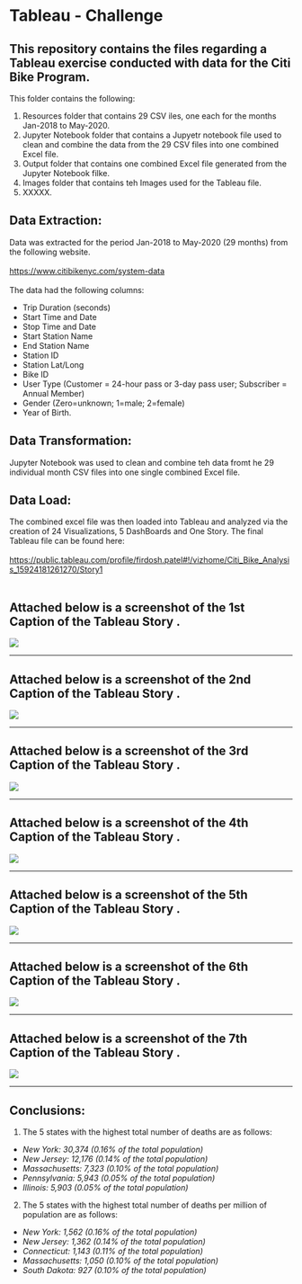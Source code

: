 # Tableau - Challenge

## This repository contains the files regarding a Tableau exercise conducted with data for the Citi Bike Program. 
This folder contains the following:
1.	Resources folder that contains 29 CSV iles, one each for the months Jan-2018 to May-2020.
2.	Jupyter Notebook folder that contains a Jupyetr notebook file used to clean and combine the data from the 29 CSV files into one combined Excel file. 
3.	Output folder that contains one combined Excel file generated from the Jupyter Notebook filke. 
4.	Images folder that contains teh Images used for the Tableau file. 
5.	XXXXX.

## Data Extraction:
Data was extracted for the period Jan-2018 to May-2020 (29 months) from the following website. 
<br>
<br>
https://www.citibikenyc.com/system-data
<br>
<br>
The data had the following columns:
* Trip Duration (seconds)
* Start Time and Date
* Stop Time and Date
* Start Station Name
* End Station Name
* Station ID
* Station Lat/Long
* Bike ID
* User Type (Customer = 24-hour pass or 3-day pass user; Subscriber = Annual Member)
* Gender (Zero=unknown; 1=male; 2=female)
* Year of Birth. 

## Data Transformation:
Jupyter Notebook was used to clean and combine teh data fromt he 29 individual month CSV files into one single combined Excel file.

## Data Load: 
The combined excel file was then loaded into Tableau and analyzed via the creation of 24 Visualizations, 5 DashBoards and One Story.
The final Tableau file can be found here:
<br>
<br>
https://public.tableau.com/profile/firdosh.patel#!/vizhome/Citi_Bike_Analysis_15924181261270/Story1
<br>
<br>

## Attached below is a screenshot of the 1st Caption of the Tableau Story . 
![](images/Website_Top_Half.PNG)
<hr>

## Attached below is a screenshot of the 2nd Caption of the Tableau Story . 
![](images/Website_Bottom_Half.PNG)
<hr>

## Attached below is a screenshot of the 3rd Caption of the Tableau Story . 
![](images/Website_Top_Half.PNG)
<hr>

## Attached below is a screenshot of the 4th Caption of the Tableau Story . 
![](images/Website_Bottom_Half.PNG)
<hr>

## Attached below is a screenshot of the 5th Caption of the Tableau Story . 
![](images/Website_Top_Half.PNG)
<hr>

## Attached below is a screenshot of the 6th Caption of the Tableau Story . 
![](images/Website_Bottom_Half.PNG)
<hr>

## Attached below is a screenshot of the 7th Caption of the Tableau Story . 
![](images/Website_Bottom_Half.PNG)
<hr>


## Conclusions:
1.	The 5 states with the highest total number of deaths are as follows:
* *New York: 30,374 (0.16% of the total population)*
* *New Jersey: 12,176 (0.14% of the total population)*
* *Massachusetts: 7,323 (0.10% of the total population)*
* *Pennsylvania: 5,943 (0.05% of the total population)*
* *Illinois: 5,903 (0.05% of the total population)*
2.	The 5 states with the highest total number of deaths per million of population are as follows:
* *New York: 1,562 (0.16% of the total population)*
* *New Jersey: 1,362 (0.14% of the total population)*
* *Connecticut: 1,143 (0.11% of the total population)*
* *Massachusetts: 1,050 (0.10% of the total population)*
* *South Dakota: 927 (0.10% of the total population)*






